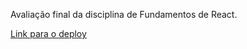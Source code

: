 Avaliação final da disciplina de Fundamentos de React.

[Link para o deploy](https://at-fund-react.vercel.app/)


